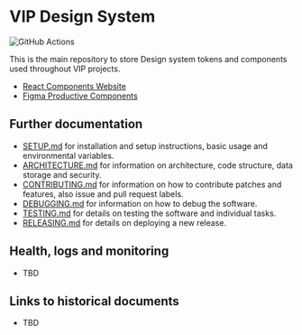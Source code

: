 # VIP Design System

![GitHub Actions](https://github.com/Automattic/vip-design-system/actions/workflows/ci.yml/badge.svg)

This is the main repository to store Design system tokens and components used throughout VIP projects.

- [React Components Website](https://vip-design-system-components.netlify.app/)
- [Figma Productive Components](https://www.figma.com/file/jcGe2KIAlh2PxaAZ5liYWi/Productive-Components?type=design&node-id=7378-4230&mode=design&t=QUgpLoxTpJvAfTiN-0)

## Further documentation

- [SETUP.md](https://github.com/Automattic/vip-design-system/blob/trunk/docs/SETUP.md) for installation and setup instructions, basic usage and environmental variables.
- [ARCHITECTURE.md](https://github.com/Automattic/vip-design-system/blob/trunk/docs/ARCHITECTURE.md) for information on architecture, code structure, data storage and security.
- [CONTRIBUTING.md](https://github.com/Automattic/vip-design-system/blob/trunk/docs/CONTRIBUTING.md) for information on how to contribute patches and features, also issue and pull request labels.
- [DEBUGGING.md](https://github.com/Automattic/vip-design-system/blob/trunk/docs/DEBUGGING.md) for information on how to debug the software.
- [TESTING.md](https://github.com/Automattic/vip-design-system/blob/trunk/docs/TESTING.md) for details on testing the software and individual tasks.
- [RELEASING.md](https://github.com/Automattic/vip-design-system/blob/trunk/docs/RELEASING.md) for details on deploying a new release.

## Health, logs and monitoring

- TBD

## Links to historical documents

- TBD
